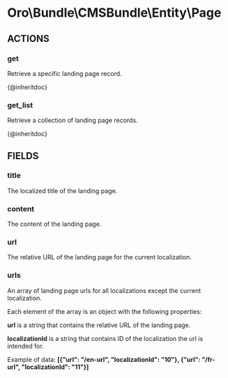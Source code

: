 # Oro\Bundle\CMSBundle\Entity\Page

## ACTIONS

### get

Retrieve a specific landing page record.

{@inheritdoc}

### get_list

Retrieve a collection of landing page records.

{@inheritdoc}

## FIELDS

### title

The localized title of the landing page.

### content

The content of the landing page.

### url

The relative URL of the landing page for the current localization.

### urls

An array of landing page urls for all localizations except the current localization.

Each element of the array is an object with the following properties:

**url** is a string that contains the relative URL of the landing page.

**localizationId** is a string that contains ID of the localization the url is intended for.

Example of data: **\[{"url": "/en-url", "localizationId": "10"}, {"url": "/fr-url", "localizationId": "11"}\]**

